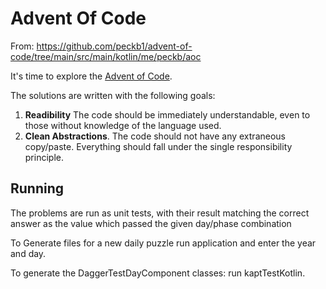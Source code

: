 # Advent Of Code

From: https://github.com/peckb1/advent-of-code/tree/main/src/main/kotlin/me/peckb/aoc

It's time to explore the [Advent of Code](http://adventofcode.com).

The solutions are written with the following goals:

1. **Readibility** 
   The code should be immediately understandable, even to those without knowledge of the language used.
2. **Clean Abstractions**.
   The code should not have any extraneous copy/paste. 
   Everything should fall under the single responsibility principle.
   
   
## Running

The problems are run as unit tests, with their result matching the correct answer
as the value which passed the given day/phase combination

To Generate files for a new daily puzzle run application and enter the year and day.

To generate the DaggerTestDayComponent classes: run kaptTestKotlin.

